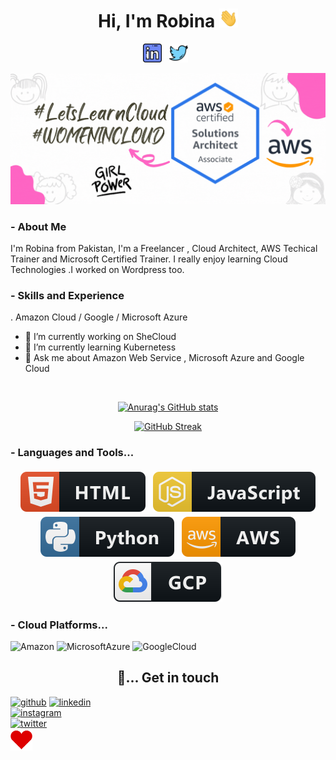 <div align="center"> <h1 align="center">Hi, I'm Robina <img src="hi.gif" height="30" width="30"></h1></div>
<p align='center'>
   <a href="https://www.linkedin.com/in/robina-mallah/"><img height="30" src="https://raw.githubusercontent.com/8bithemant/8bithemant/master/linkedin.png?raw=true"></a>&nbsp;&nbsp;
<a href="https://twitter.com/robinamirbahar"><img height="30" src="https://raw.githubusercontent.com/8bithemant/8bithemant/master/twitter.png?raw=true"></a>&nbsp;&nbsp;

 </p>


<p align='center'>
<img align="center"><img src="welcomebannergif.gif">
</p>

### - About Me
I'm Robina from Pakistan, I'm a Freelancer , Cloud Architect, AWS Techical Trainer and Microsoft Certified Trainer. I really enjoy learning Cloud Technologies .I worked on Wordpress too.

### - Skills and Experience
. Amazon Cloud / Google / Microsoft Azure

- 🔭 I’m currently working on SheCloud 
- 🌱 I’m currently learning Kubernetess 
- 💬 Ask me about Amazon Web Service , Microsoft Azure and Google Cloud
<br />

<div align="center">
   
[![Anurag's GitHub stats](https://github-readme-stats.vercel.app/api?username=robinamirbahar)](https://github.com/anuraghazra/github-readme-stats)
    
[![GitHub Streak](https://github-readme-streak-stats.herokuapp.com/?user=robinamirbahar)](https://git.io/streak-stats)
   
</div>
   
### - Languages and Tools...
<p align="center">

  <img src="https://raw.githubusercontent.com/8bithemant/8bithemant/master/svg/dev/languages/html.svg" alt="html" style="vertical-align:top; margin:4px">    
  <img src="https://raw.githubusercontent.com/8bithemant/8bithemant/master/svg/dev/languages/js.svg" alt="js" style="vertical-align:top; margin:4px">
  <img src="https://raw.githubusercontent.com/8bithemant/8bithemant/master/svg/dev/languages/python.svg" alt="python" style="vertical-align:top; margin:4px">
  <img src="https://raw.githubusercontent.com/8bithemant/8bithemant/master/svg/dev/services/aws.svg" alt="aws" style="vertical-align:top; margin:4px">
    <img src="https://raw.githubusercontent.com/8bithemant/8bithemant/master/svg/dev/services/gcp.svg" alt="gcp" style="vertical-align:top; margin:4px">
</p>


   
### - Cloud Platforms... 

<p align="center">
   
![Amazon](https://img.shields.io/badge/amazon-solution%20architect-orange)
![MicrosoftAzure](https://img.shields.io/badge/Microsoft%20Azure-Azure%20Administrator-blue)
![GoogleCloud](https://img.shields.io/badge/Google%20Cloud-google-blue)
   
</p>


<h2 align="center">💬... Get in touch </h2>

[<img src='https://cdn.jsdelivr.net/npm/simple-icons@3.0.1/icons/github.svg' alt='github' height='40' >](https://github.com/robinamirbahar)
[<img src='https://cdn.jsdelivr.net/npm/simple-icons@3.0.1/icons/linkedin.svg' alt='linkedin' height='40'>](https://www.linkedin.com/in/robina-mallah/)  
[<img src='https://cdn.jsdelivr.net/npm/simple-icons@3.0.1/icons/instagram.svg' alt='instagram' height='40'>](https://www.instagram.com/she.cloud/)  
[<img src='https://cdn.jsdelivr.net/npm/simple-icons@3.0.1/icons/twitter.svg' alt='twitter' height='40'>](https://twitter.com/robinamirbahar)  
<a href='https://docs.github.com/en/github/supporting-the-open-source-community-with-github-sponsors'><img src='https://raw.githubusercontent.com/acervenky/animated-github-badges/master/assets/sponsorbadge.gif' width='35' height='35'></a> 



